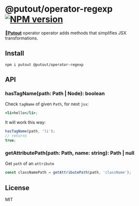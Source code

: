 # @putout/operator-regexp [![NPM version][NPMIMGURL]][NPMURL]

[NPMIMGURL]: https://img.shields.io/npm/v/@putout/operator-regexp.svg?style=flat&longCache=true
[NPMURL]: https://npmjs.org/package/@putout/operator-regexp "npm"

🐊[**Putout**](https://github.com/coderaiser/putout) operator operator adds methods that simplifies JSX transformations.

## Install

```
npm i putout @putout/operator-regexp
```

## API

### hasTagName(path: Path | Node): boolean

Check `tagName` of given `Path`, for next `jsx`:

```jsx
<li>hello</li>;
```

It will work this way:

```js
hasTagName(path, 'li');
// returns
true;
```

### getAttributePath(path: Path, name: string): Path | null

Get `path` of an `attribute`

```js
const classNamePath = getAttributePath(path, 'className');
```

## License

MIT
